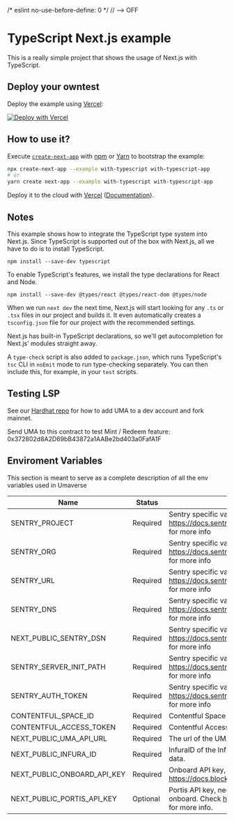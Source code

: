 /* eslint no-use-before-define: 0 */  // --> OFF
# TypeScript Next.js example

This is a really simple project that shows the usage of Next.js with TypeScript.

## Deploy your owntest

Deploy the example using [Vercel](https://vercel.com?utm_source=github&utm_medium=readme&utm_campaign=next-example):

[![Deploy with Vercel](https://vercel.com/button)](https://vercel.com/new/git/external?repository-url=https://github.com/vercel/next.js/tree/canary/examples/with-typescript&project-name=with-typescript&repository-name=with-typescript)

## How to use it?

Execute [`create-next-app`](https://github.com/vercel/next.js/tree/canary/packages/create-next-app) with [npm](https://docs.npmjs.com/cli/init) or [Yarn](https://yarnpkg.com/lang/en/docs/cli/create/) to bootstrap the example:

```bash
npx create-next-app --example with-typescript with-typescript-app
# or
yarn create next-app --example with-typescript with-typescript-app
```

Deploy it to the cloud with [Vercel](https://vercel.com/new?utm_source=github&utm_medium=readme&utm_campaign=next-example) ([Documentation](https://nextjs.org/docs/deployment)).

## Notes

This example shows how to integrate the TypeScript type system into Next.js. Since TypeScript is supported out of the box with Next.js, all we have to do is to install TypeScript.

```
npm install --save-dev typescript
```

To enable TypeScript's features, we install the type declarations for React and Node.

```
npm install --save-dev @types/react @types/react-dom @types/node
```

When we run `next dev` the next time, Next.js will start looking for any `.ts` or `.tsx` files in our project and builds it. It even automatically creates a `tsconfig.json` file for our project with the recommended settings.

Next.js has built-in TypeScript declarations, so we'll get autocompletion for Next.js' modules straight away.

A `type-check` script is also added to `package.json`, which runs TypeScript's `tsc` CLI in `noEmit` mode to run type-checking separately. You can then include this, for example, in your `test` scripts.

## Testing LSP
See our [Hardhat repo](https://github.com/UMAprotocol/hardhat-test) for how to add UMA to a dev account and fork mainnet.

Send UMA to this contract to test Mint / Redeem feature: 0x372802d8A2D69bB43872a1AABe2bd403a0FafA1F

## Enviroment Variables

This section is meant to serve as a complete description of all the env variables used in Umaverse

| Name                        	| Status   	| Description                                                                                                                 	|
|-----------------------------	|----------	|-----------------------------------------------------------------------------------------------------------------------------	|
| SENTRY_PROJECT              	| Required 	| Sentry specific variable, check https://docs.sentry.io/platforms/javascript/guides/nextjs/ for more info                    	|
| SENTRY_ORG                  	| Required 	| Sentry specific variable, check https://docs.sentry.io/platforms/javascript/guides/nextjs/ for more info                    	|
| SENTRY_URL                  	| Required 	| Sentry specific variable, check https://docs.sentry.io/platforms/javascript/guides/nextjs/ for more info                    	|
| SENTRY_DNS                  	| Required 	| Sentry specific variable, check https://docs.sentry.io/platforms/javascript/guides/nextjs/ for more info                    	|
| NEXT_PUBLIC_SENTRY_DSN      	| Required 	| Sentry specific variable, check https://docs.sentry.io/platforms/javascript/guides/nextjs/ for more info                    	|
| SENTRY_SERVER_INIT_PATH     	| Required 	| Sentry specific variable, check https://docs.sentry.io/platforms/javascript/guides/nextjs/ for more info                    	|
| SENTRY_AUTH_TOKEN           	| Required 	| Sentry specific variable, check https://docs.sentry.io/platforms/javascript/guides/nextjs/ for more info                    	|
| CONTENTFUL_SPACE_ID         	| Required 	| Contentful Space ID, needed to fetch from the CMS.                                                                          	|
| CONTENTFUL_ACCESS_TOKEN     	| Required 	| Contentful Access token, needed to fetch from the CMS.                                                                      	|
| NEXT_PUBLIC_UMA_API_URL     	| Required 	| The url of the UMA api, used to query synths data.                                                                          	|
| NEXT_PUBLIC_INFURA_ID       	| Required 	| InfuraID of the Infura project node used to query onchain data.                                                             	|
| NEXT_PUBLIC_ONBOARD_API_KEY 	| Required 	| Onboard API key, needed for using bnc-onboard. Check https://docs.blocknative.com/onboard for more info.                    	|
| NEXT_PUBLIC_PORTIS_API_KEY  	| Optional 	| Portis API key, needed to support log in with portis and onboard. Check https://docs.blocknative.com/onboard for more info. 	|
